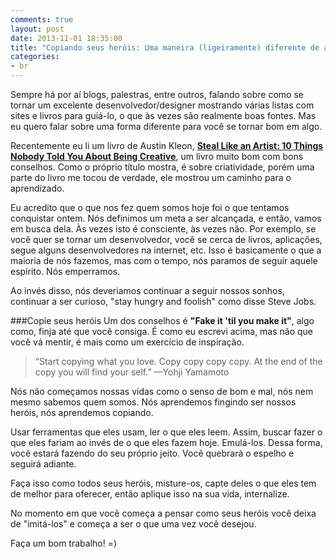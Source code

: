 ```yaml
---
comments: true
layout: post
date: 2013-11-01 18:35:00
title: "Copiando seus heróis: Uma maneira (ligeiramente) diferente de aprendizado"
categories:
- br
---
```


Sempre há por aí blogs, palestras, entre outros, falando sobre como se tornar um excelente desenvolvedor/designer mostrando várias listas com sites e livros para guiá-lo, o que às vezes são realmente boas fontes. Mas eu quero falar sobre uma forma diferente para você se tornar bom em algo.

Recentemente eu li um livro de Austin Kleon, **[Steal Like an Artist: 10 Things Nobody Told You About Being Creative](http://www.amazon.com/Steal-Like-Artist-Things-Creative/dp/0761169253/ref=sr_1_1?s=books&ie=UTF8&qid=1377275103&sr=1-1&keywords=Steal+Like+an+Artist%3A+10+Things+Nobody+Told+You+About+Being+Creative)**, um livro muito bom com bons conselhos. Como o próprio título mostra, é sobre criatividade, porém uma parte do livro me tocou de verdade, ele mostrou um caminho para o aprendizado.

Eu acredito que o que nos fez quem somos hoje foi o que tentamos conquistar ontem. Nós definimos um meta a ser alcançada, e então, vamos em busca dela. Às vezes isto é consciente, às vezes não. Por exemplo, se você quer se tornar um desenvolvedor, você se cerca de livros, aplicações, segue alguns desenvolvedores na internet, etc. Isso é basicamente o que a maioria de nós fazemos, mas com o tempo, nós paramos de seguir aquele espírito. Nós emperramos.

Ao invés disso, nós deveriamos continuar a seguir nossos sonhos, continuar a ser curioso, "stay hungry and foolish" como disse Steve Jobs.

###Copie seus heróis
Um dos conselhos é **"Fake it 'til you make it"**, algo como, finja até que você consiga. É como eu escrevi acima, mas não que você vá mentir, é mais como um exercício de inspiração.

>“Start copying what you love. Copy copy copy copy. At the end of the copy you will find your self.” —Yohji Yamamoto

Nós não começamos nossas vidas como o senso de bom e mal, nós nem mesmo sabemos quem somos. Nós aprendemos fingindo ser nossos heróis, nós aprendemos copiando.

Usar ferramentas que eles usam, ler o que eles leem. Assim, buscar fazer o que eles fariam ao invés de o que eles fazem hoje. Emulá-los. Dessa forma, você estará fazendo do seu próprio jeito. Você quebrará o espelho e seguirá adiante.

Faça isso como todos seus heróis, misture-os, capte deles o que eles tem de melhor para oferecer, então aplique isso na sua vida, internalize.

No momento em que você começa a pensar como seus heróis você deixa de "imitá-los" e começa a ser o que uma vez você desejou.

Faça um bom trabalho! =)
